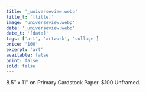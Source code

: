 ```yaml
---
title: '_universeview.webp'
title_t: '[title]'
image: 'universeview.webp'
date: '_universeview.webp'
date_t: '[date]'
tags: ['art', 'artwork', 'collage']
price: '100'
excerpt: 'art'
available: false
print: false
sold: false
---
```



8.5″ x 11″ on Primary Cardstock Paper.
$100 Unframed.
